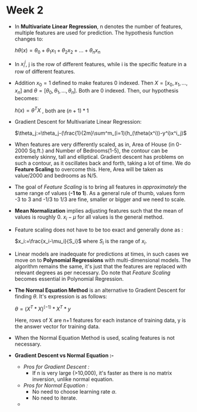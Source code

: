 # Week 2

- In **Multivariate Linear Regression**, n denotes the number of features, multiple features are used for prediction. The hypothesis function changes to:  
  
  $h\theta(x)=\theta_0+\theta_1 x_1+\theta_2 x_2+...+\theta_n x_n$

- In $x^j_i$, j is the row of different features, while i is the specific feature in a row of different features.
- Addition $x_0=1$ defined to make features 0 indexed. Then $X = [x_0,x_1,...,x_n]$ and $\theta=[\theta_0,\theta_1,...,\theta_n]$. Both are 0 indexed. Then, our hypothesis becomes:  
  
  $h(x)=\theta^T X$ , both are $(n+1) * 1$

- Gradient Descent for Multivariate Linear Regression:  
  
  $\theta_j:=\theta_j-(\frac{1}{2m}\sum^m_(i=1)(h_(\theta(x^i))-y^i)x^i_j)$

- When features are very differently scaled, as in, Area of House (in 0-2000 Sq.ft.) and Number of Bedrooms(1-5), the contour can be extremely skinny, tall and elliptical. Gradient descent has problems on such a contour, as it oscillates back and forth, taking a lot of time. We do **Feature Scaling** to overcome this. Here, Area will be taken as value/2000 and bedrooms as N/5.
- The goal of *Feature Scaling* is to bring all features in *approximately* the same range of values (**-1 to 1**). As a general rule of thumb, values form -3 to 3 and -1/3 to 1/3 are fine, smaller or bigger and we need to scale.
- **Mean Normalization** implies adjusting features such that the mean of values is roughly 0. $x_i-\mu$ for all values is the general method.
- Feature scaling does not have to be too exact and generally done as :  
  
  $x_i:=\frac{x_i-\mu_i}{S_i}$ where $S_i$ is the range of $x_i$.

- Linear models are inadequate for predictions at times, in such cases we move on to **Polynomial Regressions** with multi-dimensional models. The algorithm remains the same, it's just that the features are replaced with relevant degrees as per necessary. Do note that *Feature Scaling* becomes essential in Polynomial Regression.
- **The Normal Equation Method** is an alternative to Gradient Descent for finding $\theta$. It's expression is as follows:

  $\theta=(X^T*X)^(-1)*X^T*y$

  Here, rows of X are n+1 features for each instance of training data, y is the answer vector for training data. 

- When the Normal Equation Method is used, scaling features is not necessary.
- **Gradient Descent vs Normal Equation :-**
  - *Pros for Gradient Descent :*
    - If n is very large (>10,000), it's faster as there is no matrix inversion, unlike normal equation.
  - *Pros for Normal Equation :*
    - No need to choose learning rate $\alpha$.
    - No need to iterate.
  - 